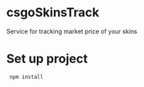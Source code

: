 # csgoSkinsTrack

Service for tracking market price of your skins

# Set up project 
     npm install
